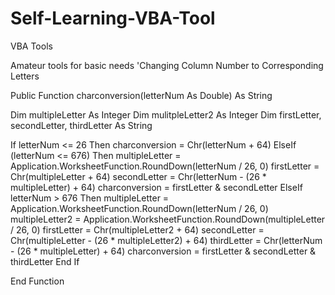 # Self-Learning-VBA-Tool
VBA Tools

Amateur tools for basic needs
'Changing Column Number to Corresponding Letters

Public Function charconversion(letterNum As Double) As String

Dim multipleLetter As Integer
Dim mulitpleLetter2 As Integer
Dim firstLetter, secondLetter, thirdLetter As String

If letterNum <= 26 Then
    charconversion = Chr(letterNum + 64)
ElseIf (letterNum <= 676) Then
    multipleLetter = Application.WorksheetFunction.RoundDown(letterNum / 26, 0)
    firstLetter = Chr(multipleLetter + 64)
    secondLetter = Chr(letterNum - (26 * multipleLetter) + 64)
    charconversion = firstLetter & secondLetter
ElseIf letterNum > 676 Then
    multipleLetter = Application.WorksheetFunction.RoundDown(letterNum / 26, 0)
    multipleLetter2 = Application.WorksheetFunction.RoundDown(multipleLetter / 26, 0)
    firstLetter = Chr(multipleLetter2 + 64)
    secondLetter = Chr(multipleLetter - (26 * multipleLetter2) + 64)
    thirdLetter = Chr(letterNum - (26 * multipleLetter) + 64)
    charconversion = firstLetter & secondLetter & thirdLetter
End If
    
End Function
